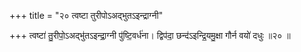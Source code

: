 +++
title = "२० त्वष्टा तुरीपोऽअद्भुतऽइन्द्राग्नी"

+++
त्वष्टा॑ तु॒रीपो॒ऽअद्भु॑तऽइन्द्रा॒ग्नी पु॑ष्टि॒वर्ध॑ना। द्विप॑दा॒ छन्द॑ऽइन्द्रि॒यमु॒क्षा गौर्न वयो॑ दधुः ॥२० ॥